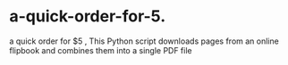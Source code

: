 # a-quick-order-for-5.
a quick order for $5 ,  This Python script downloads pages from an online flipbook and combines them into a single PDF file

